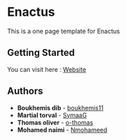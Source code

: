 
# Enactus

This is a one page template for Enactus

## Getting Started

You can visit here : [Website](https://floriansanchez.github.io/enactus/)

## Authors

* **Boukhemis dib** - [boukhemis11](https://github.com/boukhemis11)
* **Martial torval** - [SymaaG](https://github.com/SymaaG)
* **Thomas oliver** - [o-thomas](https://github.com/o-thomas)
* **Mohamed naimi** - [Nmohameed](https://github.com/Nmohameed)
